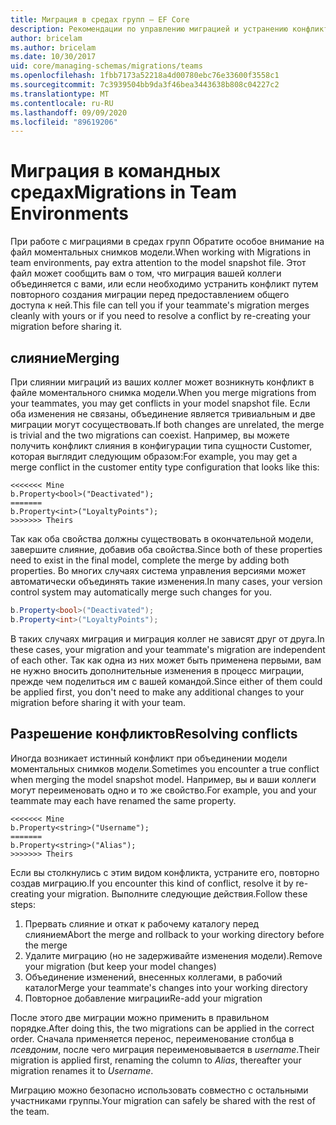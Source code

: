 ```yaml
---
title: Миграция в средах групп — EF Core
description: Рекомендации по управлению миграцией и устранению конфликтов в средах групп с помощью Entity Framework Core
author: bricelam
ms.author: bricelam
ms.date: 10/30/2017
uid: core/managing-schemas/migrations/teams
ms.openlocfilehash: 1fbb7173a52218a4d00780ebc76e33600f3558c1
ms.sourcegitcommit: 7c3939504bb9da3f46bea3443638b808c04227c2
ms.translationtype: MT
ms.contentlocale: ru-RU
ms.lasthandoff: 09/09/2020
ms.locfileid: "89619206"
---
```

# <a name="migrations-in-team-environments"></a><span data-ttu-id="7b082-103">Миграция в командных средах</span><span class="sxs-lookup"><span data-stu-id="7b082-103">Migrations in Team Environments</span></span>

<span data-ttu-id="7b082-104">При работе с миграциями в средах групп Обратите особое внимание на файл моментальных снимков модели.</span><span class="sxs-lookup"><span data-stu-id="7b082-104">When working with Migrations in team environments, pay extra attention to the model snapshot file.</span></span> <span data-ttu-id="7b082-105">Этот файл может сообщить вам о том, что миграция вашей коллеги объединяется с вами, или если необходимо устранить конфликт путем повторного создания миграции перед предоставлением общего доступа к ней.</span><span class="sxs-lookup"><span data-stu-id="7b082-105">This file can tell you if your teammate's migration merges cleanly with yours or if you need to resolve a conflict by re-creating your migration before sharing it.</span></span>

## <a name="merging"></a><span data-ttu-id="7b082-106">слияние</span><span class="sxs-lookup"><span data-stu-id="7b082-106">Merging</span></span>

<span data-ttu-id="7b082-107">При слиянии миграций из ваших коллег может возникнуть конфликт в файле моментального снимка модели.</span><span class="sxs-lookup"><span data-stu-id="7b082-107">When you merge migrations from your teammates, you may get conflicts in your model snapshot file.</span></span> <span data-ttu-id="7b082-108">Если оба изменения не связаны, объединение является тривиальным и две миграции могут сосуществовать.</span><span class="sxs-lookup"><span data-stu-id="7b082-108">If both changes are unrelated, the merge is trivial and the two migrations can coexist.</span></span> <span data-ttu-id="7b082-109">Например, вы можете получить конфликт слияния в конфигурации типа сущности Customer, которая выглядит следующим образом:</span><span class="sxs-lookup"><span data-stu-id="7b082-109">For example, you may get a merge conflict in the customer entity type configuration that looks like this:</span></span>

``` output
<<<<<<< Mine
b.Property<bool>("Deactivated");
=======
b.Property<int>("LoyaltyPoints");
>>>>>>> Theirs
```

<span data-ttu-id="7b082-110">Так как оба свойства должны существовать в окончательной модели, завершите слияние, добавив оба свойства.</span><span class="sxs-lookup"><span data-stu-id="7b082-110">Since both of these properties need to exist in the final model, complete the merge by adding both properties.</span></span> <span data-ttu-id="7b082-111">Во многих случаях система управления версиями может автоматически объединять такие изменения.</span><span class="sxs-lookup"><span data-stu-id="7b082-111">In many cases, your version control system may automatically merge such changes for you.</span></span>

``` csharp
b.Property<bool>("Deactivated");
b.Property<int>("LoyaltyPoints");
```

<span data-ttu-id="7b082-112">В таких случаях миграция и миграция коллег не зависят друг от друга.</span><span class="sxs-lookup"><span data-stu-id="7b082-112">In these cases, your migration and your teammate's migration are independent of each other.</span></span> <span data-ttu-id="7b082-113">Так как одна из них может быть применена первыми, вам не нужно вносить дополнительные изменения в процесс миграции, прежде чем поделиться им с вашей командой.</span><span class="sxs-lookup"><span data-stu-id="7b082-113">Since either of them could be applied first, you don't need to make any additional changes to your migration before sharing it with your team.</span></span>

## <a name="resolving-conflicts"></a><span data-ttu-id="7b082-114">Разрешение конфликтов</span><span class="sxs-lookup"><span data-stu-id="7b082-114">Resolving conflicts</span></span>

<span data-ttu-id="7b082-115">Иногда возникает истинный конфликт при объединении модели моментальных снимков модели.</span><span class="sxs-lookup"><span data-stu-id="7b082-115">Sometimes you encounter a true conflict when merging the model snapshot model.</span></span> <span data-ttu-id="7b082-116">Например, вы и ваши коллеги могут переименовать одно и то же свойство.</span><span class="sxs-lookup"><span data-stu-id="7b082-116">For example, you and your teammate may each have renamed the same property.</span></span>

``` output
<<<<<<< Mine
b.Property<string>("Username");
=======
b.Property<string>("Alias");
>>>>>>> Theirs
```

<span data-ttu-id="7b082-117">Если вы столкнулись с этим видом конфликта, устраните его, повторно создав миграцию.</span><span class="sxs-lookup"><span data-stu-id="7b082-117">If you encounter this kind of conflict, resolve it by re-creating your migration.</span></span> <span data-ttu-id="7b082-118">Выполните следующие действия.</span><span class="sxs-lookup"><span data-stu-id="7b082-118">Follow these steps:</span></span>

1. <span data-ttu-id="7b082-119">Прервать слияние и откат к рабочему каталогу перед слиянием</span><span class="sxs-lookup"><span data-stu-id="7b082-119">Abort the merge and rollback to your working directory before the merge</span></span>
2. <span data-ttu-id="7b082-120">Удалите миграцию (но не задерживайте изменения модели).</span><span class="sxs-lookup"><span data-stu-id="7b082-120">Remove your migration (but keep your model changes)</span></span>
3. <span data-ttu-id="7b082-121">Объединение изменений, внесенных коллегами, в рабочий каталог</span><span class="sxs-lookup"><span data-stu-id="7b082-121">Merge your teammate's changes into your working directory</span></span>
4. <span data-ttu-id="7b082-122">Повторное добавление миграции</span><span class="sxs-lookup"><span data-stu-id="7b082-122">Re-add your migration</span></span>

<span data-ttu-id="7b082-123">После этого две миграции можно применить в правильном порядке.</span><span class="sxs-lookup"><span data-stu-id="7b082-123">After doing this, the two migrations can be applied in the correct order.</span></span> <span data-ttu-id="7b082-124">Сначала применяется перенос, переименование столбца в *псевдоним*, после чего миграция переименовывается в *username*.</span><span class="sxs-lookup"><span data-stu-id="7b082-124">Their migration is applied first, renaming the column to *Alias*, thereafter your migration renames it to *Username*.</span></span>

<span data-ttu-id="7b082-125">Миграцию можно безопасно использовать совместно с остальными участниками группы.</span><span class="sxs-lookup"><span data-stu-id="7b082-125">Your migration can safely be shared with the rest of the team.</span></span>
